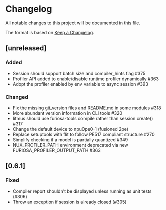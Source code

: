# Changelog

All notable changes to this project will be documented in this file.

The format is based on [Keep a Changelog](https://keepachangelog.com/en/1.0.0/).

## [unreleased]
### Added
- Session should support batch size and compiler_hints flag #375
- Profiler API added to enable/disable runtime profiler dynamically #363
- Adopt the profiler enabled by env variable to async session #393

### Changed
- Fix the missing git_version files and README.md in some modules #318
- More abundant version information in CLI tools #320
- litmus should use furiosa-tools compile rather than session.create() #317
- Change the default device to npu0pe0-1 (fusioned 2pe)
- Replace setuptools with flit to follow PE517 compliant structure #270
- Simplify checking if a model is partially quantized #349
- NUX_PROFILER_PATH environment deprecated via new FURIOSA_PROFILER_OUTPUT_PATH #363

## [0.6.1]
### Fixed
- Compiler report shouldn't be displayed unless running as unit tests (#306)
- Throw an exception if session is already closed (#305)
